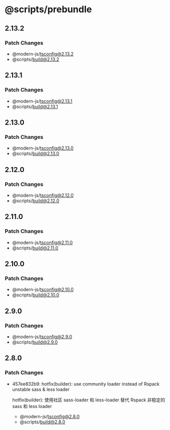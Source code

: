 # @scripts/prebundle

## 2.13.2

### Patch Changes

- @modern-js/tsconfig@2.13.2
- @scripts/build@2.13.2

## 2.13.1

### Patch Changes

- @modern-js/tsconfig@2.13.1
- @scripts/build@2.13.1

## 2.13.0

### Patch Changes

- @modern-js/tsconfig@2.13.0
- @scripts/build@2.13.0

## 2.12.0

### Patch Changes

- @modern-js/tsconfig@2.12.0
- @scripts/build@2.12.0

## 2.11.0

### Patch Changes

- @modern-js/tsconfig@2.11.0
- @scripts/build@2.11.0

## 2.10.0

### Patch Changes

- @modern-js/tsconfig@2.10.0
- @scripts/build@2.10.0

## 2.9.0

### Patch Changes

- @modern-js/tsconfig@2.9.0
- @scripts/build@2.9.0

## 2.8.0

### Patch Changes

- 457ee832b9: hotfix(builder): use community loader instead of Rspack unstable sass & less loader

  hotfix(builder): 使用社区 sass-loader 和 less-loader 替代 Rspack 非稳定的 sass 和 less loader

  - @modern-js/tsconfig@2.8.0
  - @scripts/build@2.8.0
